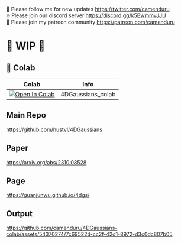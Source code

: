 🐣 Please follow me for new updates https://twitter.com/camenduru <br />
🔥 Please join our discord server https://discord.gg/k5BwmmvJJU <br />
🥳 Please join my patreon community https://patreon.com/camenduru <br />

# 🚦 WIP 🚦

## 🦒 Colab

| Colab | Info
| --- | --- |
[![Open In Colab](https://colab.research.google.com/assets/colab-badge.svg)](https://colab.research.google.com/github/camenduru/4DGaussians-colab/blob/main/4DGaussians_colab.ipynb) | 4DGaussians_colab

## Main Repo
https://github.com/hustvl/4DGaussians

## Paper
https://arxiv.org/abs/2310.08528

## Page
https://guanjunwu.github.io/4dgs/

## Output

https://github.com/camenduru/4DGaussians-colab/assets/54370274/7c69522d-cc2f-42d1-8972-d3c0dc807b05

